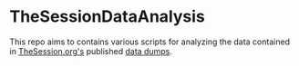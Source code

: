 # TheSessionDataAnalysis
This repo aims to contains various scripts for analyzing the data contained in [TheSession.org's](https://https://thesession.org/) published [data dumps](https://github.com/adactio/TheSession-data).  

